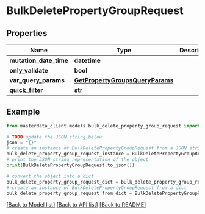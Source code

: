 # BulkDeletePropertyGroupRequest


## Properties

Name | Type | Description | Notes
------------ | ------------- | ------------- | -------------
**mutation_date_time** | **datetime** |  | [optional] 
**only_validate** | **bool** |  | [optional] 
**var_query_params** | [**GetPropertyGroupsQueryParams**](GetPropertyGroupsQueryParams.md) |  | [optional] 
**quick_filter** | **str** |  | [optional] 

## Example

```python
from masterdata_client.models.bulk_delete_property_group_request import BulkDeletePropertyGroupRequest

# TODO update the JSON string below
json = "{}"
# create an instance of BulkDeletePropertyGroupRequest from a JSON string
bulk_delete_property_group_request_instance = BulkDeletePropertyGroupRequest.from_json(json)
# print the JSON string representation of the object
print(BulkDeletePropertyGroupRequest.to_json())

# convert the object into a dict
bulk_delete_property_group_request_dict = bulk_delete_property_group_request_instance.to_dict()
# create an instance of BulkDeletePropertyGroupRequest from a dict
bulk_delete_property_group_request_from_dict = BulkDeletePropertyGroupRequest.from_dict(bulk_delete_property_group_request_dict)
```
[[Back to Model list]](../README.md#documentation-for-models) [[Back to API list]](../README.md#documentation-for-api-endpoints) [[Back to README]](../README.md)


